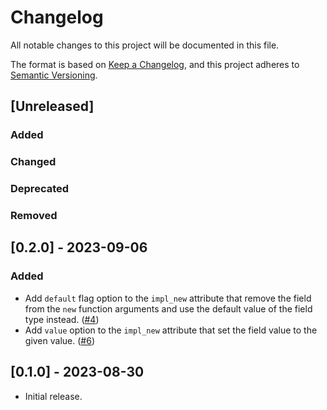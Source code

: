 <!-- 
Changelog file, to keep track of changes to the project.
-->

# Changelog

All notable changes to this project will be documented in this file.

The format is based on [Keep a Changelog], and this project adheres to [Semantic Versioning].

## [Unreleased]

### Added
<!-- This section is for new features and enhancements to existing features. -->
<!-- Format: `- {The feature or enhancement title}. ([#{PR number}]({PR link}))` -->

### Changed
<!-- This section is for changes in existing functionality. -->
<!-- Format: `- {The change title}. ([#{PR number}]({PR link}))` -->

### Deprecated
<!-- This section is for once-stable features removed in upcoming releases. -->
<!-- Format: `- {The deprecation title}. ([#{#PR number}]({PR link}))` -->

### Removed
<!-- This section is for deprecated features removed in this release. -->
<!-- Format: `- {The removal title}. ([#{PR number}]({PR link}))` -->

<!-- ### Fixed -->
<!-- This section is for any bug fixes. -->
<!-- Format: `- {The bug which was fixed title}. ([#{PR number}]({PR link}))` -->


## [0.2.0] - 2023-09-06

### Added
- Add `default` flag option to the `impl_new` attribute that remove the field from the `new` function arguments and use the default value of the field type instead. ([#4](https://github.com/theawiteb/impl_new/pull/4))
- Add `value` option to the `impl_new` attribute that set the field value to the given value. ([#6](https://github.com/theawiteb/impl_new/pull/6))

## [0.1.0] - 2023-08-30
- Initial release.

[Keep a Changelog]: https://keepachangelog.com/en/1.0.0/
[Semantic Versioning]: https://semver.org/spec/v2.0.0.html